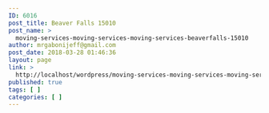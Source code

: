```yaml
---
ID: 6016
post_title: Beaver Falls 15010
post_name: >
  moving-services-moving-services-moving-services-beaverfalls-15010
author: mrgabonijeff@gmail.com
post_date: 2018-03-28 01:46:36
layout: page
link: >
  http://localhost/wordpress/moving-services-moving-services-moving-services-beaverfalls-15010/
published: true
tags: [ ]
categories: [ ]
---
```

